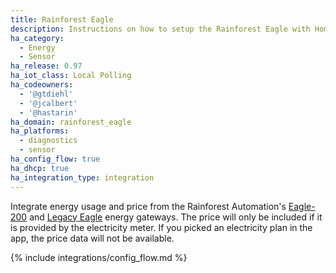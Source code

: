 ```yaml
---
title: Rainforest Eagle
description: Instructions on how to setup the Rainforest Eagle with Home Assistant.
ha_category:
  - Energy
  - Sensor
ha_release: 0.97
ha_iot_class: Local Polling
ha_codeowners:
  - '@gtdiehl'
  - '@jcalbert'
  - '@hastarin'
ha_domain: rainforest_eagle
ha_platforms:
  - diagnostics
  - sensor
ha_config_flow: true
ha_dhcp: true
ha_integration_type: integration
---
```


Integrate energy usage and price from the Rainforest Automation's [Eagle-200](https://rainforestautomation.com/rfa-z114-eagle-200/)
and [Legacy Eagle](https://rainforestautomation.com/support/rfa-z109-eagle-support/) energy gateways. The price will only be included if it is provided by the electricity meter. If you picked an electricity plan in the app, the price data will not be available.

{% include integrations/config_flow.md %}
